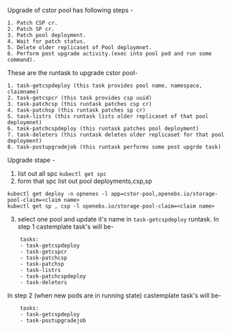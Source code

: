 Upgrade of cstor pool has following steps -<br>
```
1. Patch CSP cr.
2. Patch SP cr.
3. Patch pool deployment.
4. Wait for patch status.
5. Delete older replicaset of Pool deploymnet.
6. Perform post upgrade activity.(exec into pool pod and run some command).
```
These are the runtask to upgrade cstor pool- <br>
```
1. task-getcspdeploy (this task provides pool name, namespace, claimname)
2. task-getcspcr (this task provides csp uuid)
3. task-patchcsp (this runtask patches csp cr)
4. task-patchsp (this runtask patches sp cr)
5. task-listrs (this runtask lists older replicaset of that pool deploymnet)
6. task-patchcspdeploy (this runtask patches pool deployment)
7. task-deleters (this runtask deletes older replicaset for that pool deployment)
8. task-postupgradejob (this runtask performs some post upgrde task)
```
Upgrade stape -

1. list out all spc `kubectl get spc`
2. form that spc list out pool deployments,csp,sp
```
kubectl get deploy -n opnenes -l app=cstor-pool,openebs.io/storage-pool-claim=<claim name>
kubectl get sp , csp -l openebs.io/storage-pool-claim=<claim name>
```
3. select one pool and update it's name in `task-getcspdeploy` runtask.
In step 1 castemplate task's will be-
```
    tasks:
    - task-getcspdeploy
    - task-getcspcr
    - task-patchcsp
    - task-patchsp
    - task-listrs
    - task-patchcspdeploy
    - task-deleters
```
In step 2 (when new pods are in running state) castemplate task's will be-
```
    tasks:
    - task-getcspdeploy
    - task-postupgradejob
```
